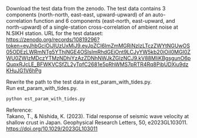 


Download the test data from the zenodo.
The test data contains 3 components (north-north, east-east, upward-upward) of an auto-correlation function and 6 components (east-north, east-upward, and north-upward) of a single-station cross-correlation of ambient noise at N.SIKH station.
URL for the test dataset:   
https://zenodo.org/records/10819296?token=eyJhbGciOiJIUzUxMiJ9.eyJpZCI6ImZmMGRiNzIzLTczZWYtNGUwOS05ODEzLWRmNTg5YThjNGE4OSIsImRhdGEiOnt9LCJyYW5kb20iOiI0MGI0ZWU0ZWIzMDczYTMzNDhiYzAzZDNhNWJkZGIzNCJ9.kV88MIiKBgsgunO6pQupxRJcLE_BFWKVCSfZL2yTpfC2681e5pRhWMS7pRTR4Rq8PibUDXiu9dzKHuJG1V6hPg

Rewrite the path to the test data in est_param_with_tides.py.    
Run est_param_with_tides.py.
```python
python est_param_with_tides.py
```

Reference:   
Takano, T., & Nishida, K. (2023). Tidal response of seismic wave velocity at shallow crust in Japan. Geophysical Research Letters, 50, e2023GL103011. https://doi.org/10.1029/2023GL103011


